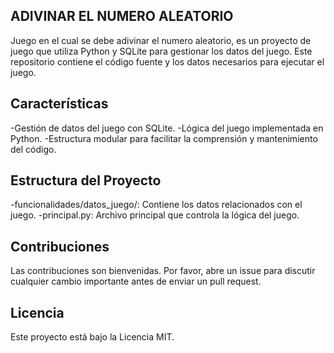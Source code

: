 ## ADIVINAR EL NUMERO ALEATORIO
Juego en el cual se debe adivinar el numero aleatorio, es un proyecto de juego que utiliza Python y SQLite para gestionar los datos del juego. Este repositorio contiene el código fuente y los datos necesarios para ejecutar el juego.

## Características
-Gestión de datos del juego con SQLite.
-Lógica del juego implementada en Python.
-Estructura modular para facilitar la comprensión y mantenimiento del código.

## Estructura del Proyecto
-funcionalidades/datos_juego/: Contiene los datos relacionados con el juego.
-principal.py: Archivo principal que controla la lógica del juego.

## Contribuciones
Las contribuciones son bienvenidas. Por favor, abre un issue para discutir cualquier cambio importante antes de enviar un pull request.

## Licencia
Este proyecto está bajo la Licencia MIT.
